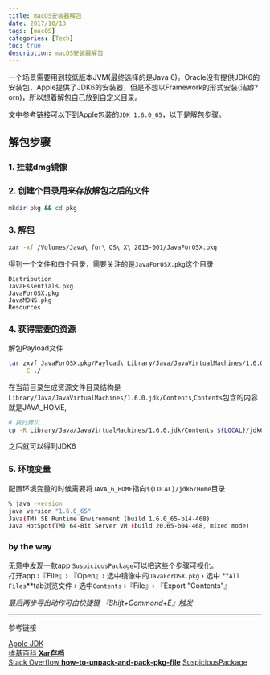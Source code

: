 ```yaml
---
title: macOS安装器解包
date: 2017/10/13
tags: [macOS]
categories: [Tech]
toc: true
description: macOS安装器解包
---
```


一个场景需要用到较低版本JVM(最终选择的是Java 6)。Oracle没有提供JDK6的安装包，Apple提供了JDK6的安装器，但是不想以Framework的形式安装(洁癖? orn)，所以想着解包自己放到自定义目录。

文中参考链接可以下到Apple包装的`JDK 1.6.0_65`，以下是解包步骤。

## 解包步骤

### 1. 挂载dmg镜像

### 2. 创建个目录用来存放解包之后的文件
```bash
mkdir pkg && cd pkg
```

### 3. 解包
```bash
xar -xf /Volumes/Java\ for\ OS\ X\ 2015-001/JavaForOSX.pkg
```
得到一个文件和四个目录，需要关注的是`JavaForOSX.pkg`这个目录
```
Distribution
JavaEssentials.pkg
JavaForOSX.pkg
JavaMDNS.pkg
Resources
```

### 4. 获得需要的资源
解包Payload文件
```bash
tar zxvf JavaForOSX.pkg/Payload\ Library/Java/JavaVirtualMachines/1.6.0.jdk/Contents \
    -C ./
```
在当前目录生成资源文件目录结构是`Library/Java/JavaVirtualMachines/1.6.0.jdk/Contents`,`Contents`包含的内容就是JAVA_HOME,  
```bash
# 执行拷贝
cp -R Library/Java/JavaVirtualMachines/1.6.0.jdk/Contents ${LOCAL}/jdk6
```
之后就可以得到JDK6

### 5. 环境变量
配置环境变量的时候需要将`JAVA_6_HOME`指向`${LOCAL}/jdk6/Home`目录

```bash
% java -version
java version "1.6.0_65"
Java(TM) SE Runtime Environment (build 1.6.0_65-b14-468)
Java HotSpot(TM) 64-Bit Server VM (build 20.65-b04-468, mixed mode)
```

### by the way
无意中发现一款app `SuspiciousPackage`可以把这些个步骤可视化。  
打开app ›『File』› 『Open』› 选中镜像中的`JavaForOSX.pkg` › 选中 **`All Files`**tab浏览文件 › 选中`Contents` ›『File』› 『Export "Contents"』

_最后两步导出动作可由快捷键 『Shift+Commond+E』触发_


--- 

参考链接

[Apple JDK](https://support.apple.com/kb/DL1572?locale=zh_CN)  
[维基百科 **Xar存档**](https://en.wikipedia.org/wiki/Xar_%28archiver%29)  
[Stack Overflow **how-to-unpack-and-pack-pkg-file**](https://stackoverflow.com/questions/11298855/how-to-unpack-and-pack-pkg-file)
[SuspiciousPackage](http://www.mothersruin.com/software/SuspiciousPackage/)
